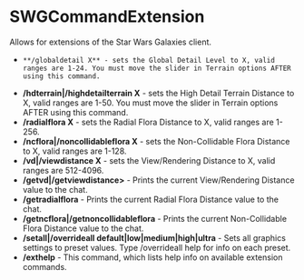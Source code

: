 # SWGCommandExtension
Allows for extensions of the Star Wars Galaxies client.

*     **/globaldetail X** - sets the Global Detail Level to X, valid ranges are 1-24. You must move the slider in Terrain options AFTER using this command.
*    **/hdterrain|/highdetailterrain X** - sets the High Detail Terrain Distance to X, valid ranges are 1-50. You must move the slider in Terrain options AFTER using this command.
*    **/radialflora X** - sets the Radial Flora Distance to X, valid ranges are 1-256.
*    **/ncflora|/noncollidableflora X** - sets the Non-Collidable Flora Distance to X, valid ranges are 1-128.
*    **/vd|/viewdistance X** - sets the View/Rendering Distance to X, valid ranges are 512-4096.
*    **/getvd|/getviewdistance>** - Prints the current View/Rendering Distance value to the chat.
*    **/getradialflora** - Prints the current Radial Flora Distance value to the chat.
*    **/getncflora|/getnoncollidableflora** - Prints the current Non-Collidable Flora Distance value to the chat.
*    **/setall|/overrideall default|low|medium|high|ultra** - Sets all graphics settings to preset values. Type /overrideall help for info on each preset.
*    **/exthelp** - This command, which lists help info on available extension commands.
